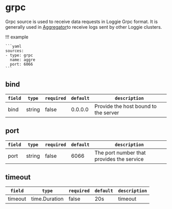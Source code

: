 # grpc

Grpc source is used to receive data requests in Loggie Grpc format. 
It is generally used in [Aggregator](../../../user-guide/best-practice/aggregator.md)to receive logs sent by other Loggie clusters.

!!! example

    ```yaml
    sources:
    - type: grpc
      name: aggre
      port: 6066
    ```


## bind

|    `field`   |    `type`    |  `required`  |  `default`  |  `description`  |
| ---------- | ----------- | ----------- | --------- | -------- |
| bind | string  |    false    |   0.0.0.0   | Provide the host bound to the server |


## port

|    `field`   |    `type`    |  `required`  |  `default`  |  `description`  |
| ---------- | ----------- | ----------- | --------- | -------- |
| port | string  |    false   |   6066   | The port number that provides the service |

## timeout

|    `field`   |    `type`    |  `required`  |  `default`  |  `description`  |
| ---------- | ----------- | ----------- | --------- | -------- |
| timeout | time.Duration  |    false    |   20s   | timeout |




